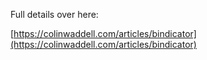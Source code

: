 Full details over here:

[https://colinwaddell.com/articles/bindicator](https://colinwaddell.com/articles/bindicator)